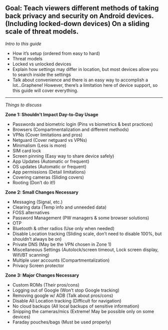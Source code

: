 **Goal: Teach viewers different methods of taking back privacy and security on Android devices. (Including locked-down devices) On a sliding scale of threat models.**
---------------------------------------------------------------------------
*Intro to this guide*
- How it’s setup (ordered from easy to hard)
- Threat models
- Locked vs unlocked devices
- Explain how settings may differ in location, but most devices allow you to search inside the settings
- Talk about convenience and there is an easy way to accomplish a lot...Graphene! However, there’s a limitation here of device support, so this guide will cover everything. 
----------------------------------------------------------
*Things to discuss*

**Zone 1: Shouldn’t Impact Day-to-Day Usage**
- Passwords and biometric login (Pins vs biometrics & best practices)
- Browsers (Compartmentalization and different methods)
- VPNs (Cover limitations and pros)
- Netguard (Cover netguard vs VPNs)
- Minimalism (Less is more)
- SIM card lock 
- Screen pinning (Easy way to share device safely)
- App Updates (Automatic or frequent)
- OS updates (Automatic or frequent)
- App permissions (Detail limitations)
- Covering cameras (Sliding covers)
- Rooting (Don’t do it!)

**Zone 2: Small Changes Necessary**
- Messaging (Signal, etc.)
- Clearing data (Temp info and unneeded data)
- FOSS alternatives
- Password Management (PW managers & some browser solutions)
- OTP
- Bluetooth & other radios (Use only when needed)
- Disable Location tracking (Sliding scale, don’t need to disable 100%, but shouldn’t always be on)
- Private DNS (May be the VPN chosen in Zone 1)
- Miscellaneous Settings (Autolock/screen timeout, Lock screen display, Wifi/BT scanning)
- Multiple user accounts (Compartmentalization) 
- Privacy Screen protector 

**Zone 3: Major Changes Necessary**
- Custom ROMs (Their pros/cons)
- Logging out of Google (Won’t stop Google tracking)
- Removing google w/ ADB (Talk about pros/cons)
- Disable All Location tracking (Difficult for navigation)
- No cloud backups (All local backups of sensitive information)
- Snipping the cameras/mics (Extreme! May be possible only on some devices)
- Faraday pouches/bags (Must be used properly)
